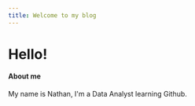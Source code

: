 ```yaml
---
title: Welcome to my blog
---
```


# Hello!

#### About me

My name is Nathan, I'm a Data Analyst learning Github.

